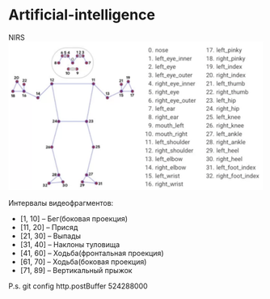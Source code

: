 # Artificial-intelligence
NIRS
![Pose.png](Pose.png)

Интервалы видеофрагментов:
-	[1, 10] – Бег(боковая проекция)
-	[11, 20] – Присяд
-	[21, 30] – Выпады 
-	[31, 40] – Наклоны туловища 
-	[41, 60] – Ходьба(фронтальная проекция)
-	[61, 70] – Ходьба(боковая проекция)
-	[71, 89] – Вертикальный прыжок

P.s. git config http.postBuffer 524288000
